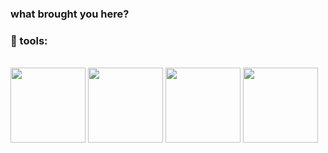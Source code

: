 ### what brought you here?

### 🔨  tools:
<div style="display: inline_block"><br>
<img align="center" height="120" width="120" src="https://cdn.jsdelivr.net/gh/devicons/devicon/icons/cplusplus/cplusplus-original.svg" /> <img align="center" height="120" width="120" src="https://img.icons8.com/color/144/000000/c-sharp-logo-2.png"/> <img align="center" height="120
<img align="center" height="120" width="120" src="https://cdn.jsdelivr.net/gh/devicons/devicon/icons/java/java-original.svg" />
<img align="center" height="120" width="120" src="https://upload.wikimedia.org/wikipedia/commons/thumb/4/4f/Sqlmap_logo.png/220px-Sqlmap_logo.png" />
  
</div>

